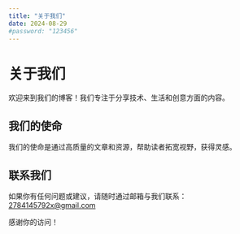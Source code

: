 ```yaml
---
title: "关于我们"
date: 2024-08-29
#password: "123456"
---
```


# 关于我们

欢迎来到我们的博客！我们专注于分享技术、生活和创意方面的内容。

## 我们的使命

我们的使命是通过高质量的文章和资源，帮助读者拓宽视野，获得灵感。

## 联系我们

如果你有任何问题或建议，请随时通过邮箱与我们联系：2784145792x@gmail.com

感谢你的访问！